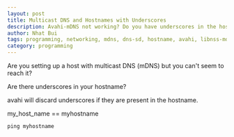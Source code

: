 ```yaml
---
layout: post
title: Multicast DNS and Hostnames with Underscores
description: Avahi-mDNS not working? Do you have underscores in the hostname?
author: Nhat Bui
tags: programming, networking, mdns, dns-sd, hostname, avahi, libnss-mdns
category: programming
---
```


Are you setting up a host with multicast DNS (mDNS) but you can't seem to reach it?

Are there underscores in your hostname?

avahi will discard underscores if they are present in the hostname.

my_host_name == myhostname

`ping myhostname`
